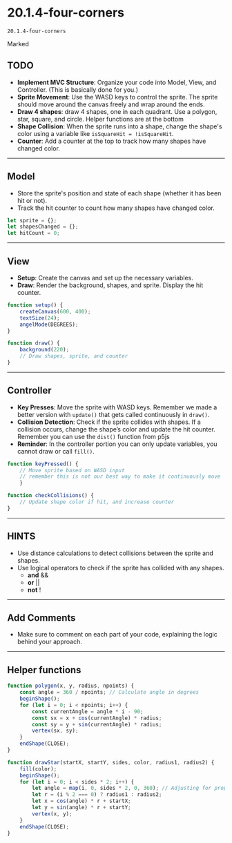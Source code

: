 # 20.1.4-four-corners
```
20.1.4-four-corners
```
Marked

## TODO
- **Implement MVC Structure**: Organize your code into Model, View, and Controller. (This is basically done for you.)
- **Sprite Movement**: Use the WASD keys to control the sprite. The sprite should move around the canvas freely and wrap around the ends.
- **Draw 4 shapes**: draw 4 shapes, one in each quadrant. Use a polygon, star, square, and circle. Helper functions are at the bottom
- **Shape Collision**: When the sprite runs into a shape, change the shape's color using a variable like `isSquareHit = !isSquareHit`.
- **Counter**: Add a counter at the top to track how many shapes have changed color.

---

## Model
- Store the sprite's position and state of each shape (whether it has been hit or not).
- Track the hit counter to count how many shapes have changed color.

```javascript
let sprite = {};
let shapesChanged = {};
let hitCount = 0;
```

---

## View
- **Setup**: Create the canvas and set up the necessary variables.
- **Draw**: Render the background, shapes, and sprite. Display the hit counter.

```javascript
function setup() {
    createCanvas(600, 400);
    textSize(24);
    angelMode(DEGREES);
}

function draw() {
    background(220);
    // Draw shapes, sprite, and counter
}
```

---

## Controller
- **Key Presses**: Move the sprite with WASD keys. Remember we made a better version with `update()` that gets called continuously in `draw()`.
- **Collision Detection**: Check if the sprite collides with shapes. If a collision occurs, change the shape’s color and update the hit counter. Remember you can use the `dist()` function from p5js
- **Reminder**: In the controller portion you can only update variables, you cannot draw or call `fill()`.

```javascript
function keyPressed() {
    // Move sprite based on WASD input
    // remember this is not our best way to make it continuously move
    }

function checkCollisions() {
    // Update shape color if hit, and increase counter
}
```

---

## HINTS
- Use distance calculations to detect collisions between the sprite and shapes.
- Use logical operators to check if the sprite has collided with any shapes.
	- **and** &&
 	- **or** ||
  	- **not** !	 

---

## Add Comments
- Make sure to comment on each part of your code, explaining the logic behind your approach.
---

## Helper functions
```js
function polygon(x, y, radius, npoints) {
    const angle = 360 / npoints; // Calculate angle in degrees   
    beginShape();
    for (let i = 0; i < npoints; i++) {
        const currentAngle = angle * i - 90;
        const sx = x + cos(currentAngle) * radius;
        const sy = y + sin(currentAngle) * radius;
        vertex(sx, sy);
    }
    endShape(CLOSE);
}

function drawStar(startX, startY, sides, color, radius1, radius2) {
    fill(color);
    beginShape();
    for (let i = 0; i < sides * 2; i++) {
        let angle = map(i, 0, sides * 2, 0, 360); // Adjusting for proper orientation
        let r = (i % 2 === 0) ? radius1 : radius2;
        let x = cos(angle) * r + startX;
        let y = sin(angle) * r + startY;
        vertex(x, y);
    }
    endShape(CLOSE);
}

```
